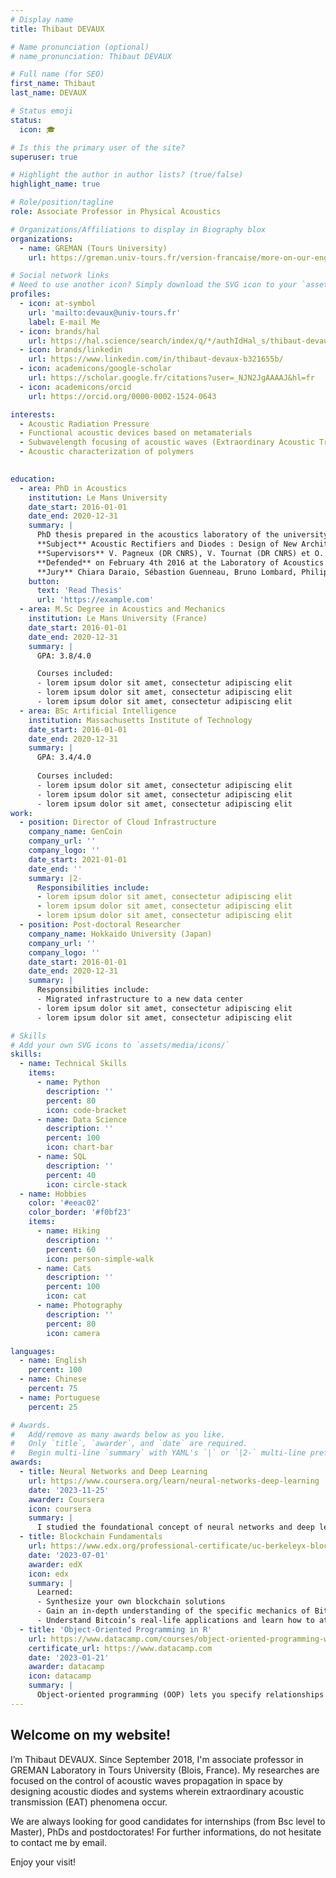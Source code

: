 ```yaml
---
# Display name
title: Thibaut DEVAUX

# Name pronunciation (optional)
# name_pronunciation: Thibaut DEVAUX

# Full name (for SEO)
first_name: Thibaut 
last_name: DEVAUX

# Status emoji
status:
  icon: 🎓

# Is this the primary user of the site?
superuser: true

# Highlight the author in author lists? (true/false)
highlight_name: true

# Role/position/tagline
role: Associate Professor in Physical Acoustics

# Organizations/Affiliations to display in Biography blox
organizations:
  - name: GREMAN (Tours University)
    url: https://greman.univ-tours.fr/version-francaise/more-on-our-english-website

# Social network links
# Need to use another icon? Simply download the SVG icon to your `assets/media/icons/` folder.
profiles:
  - icon: at-symbol
    url: 'mailto:devaux@univ-tours.fr'
    label: E-mail Me
  - icon: brands/hal
    url: https://hal.science/search/index/q/*/authIdHal_s/thibaut-devaux
  - icon: brands/linkedin
    url: https://www.linkedin.com/in/thibaut-devaux-b321655b/
  - icon: academicons/google-scholar
    url: https://scholar.google.fr/citations?user=_NJN2JgAAAAJ&hl=fr
  - icon: academicons/orcid
    url: https://orcid.org/0000-0002-1524-0643

interests:
  - Acoustic Radiation Pressure
  - Functional acoustic devices based on metamaterials
  - Subwavelength focusing of acoustic waves (Extraordinary Acoustic Transmission)
  - Acoustic characterization of polymers

​
education:
  - area: PhD in Acoustics
    institution: Le Mans University
    date_start: 2016-01-01
    date_end: 2020-12-31
    summary: |
      PhD thesis prepared in the acoustics laboratory of the university of Le Mans : L.A.U.M (France).
      **Subject** Acoustic Rectifiers and Diodes : Design of New Architectures, Theories and Experiments
      **Supervisors** V. Pagneux (DR CNRS), V. Tournat (DR CNRS) et O. Richoux (Prof.)
      **Defended** on February 4th 2016 at the Laboratory of Acoustics at University of Maine, Le Mans, France.
      **Jury** Chiara Daraio, Sébastion Guenneau, Bruno Lombard, Philippe Pouliguen, Dominique Fattaccioli, Vincent Pagneux, Vincent Tournat and Olivier Richoux.
    button:
      text: 'Read Thesis'
      url: 'https://example.com'
  - area: M.Sc Degree in Acoustics and Mechanics 
    institution: Le Mans University (France) 
    date_start: 2016-01-01
    date_end: 2020-12-31
    summary: |
      GPA: 3.8/4.0

      Courses included:
      - lorem ipsum dolor sit amet, consectetur adipiscing elit
      - lorem ipsum dolor sit amet, consectetur adipiscing elit
      - lorem ipsum dolor sit amet, consectetur adipiscing elit
  - area: BSc Artificial Intelligence
    institution: Massachusetts Institute of Technology
    date_start: 2016-01-01
    date_end: 2020-12-31
    summary: |
      GPA: 3.4/4.0
      
      Courses included:
      - lorem ipsum dolor sit amet, consectetur adipiscing elit
      - lorem ipsum dolor sit amet, consectetur adipiscing elit
      - lorem ipsum dolor sit amet, consectetur adipiscing elit
work:
  - position: Director of Cloud Infrastructure
    company_name: GenCoin
    company_url: ''
    company_logo: ''
    date_start: 2021-01-01
    date_end: ''
    summary: |2-
      Responsibilities include:
      - lorem ipsum dolor sit amet, consectetur adipiscing elit
      - lorem ipsum dolor sit amet, consectetur adipiscing elit
      - lorem ipsum dolor sit amet, consectetur adipiscing elit
  - position: Post-doctoral Researcher
    company_name: Hokkaido University (Japan)
    company_url: ''
    company_logo: ''
    date_start: 2016-01-01
    date_end: 2020-12-31
    summary: |
      Responsibilities include:
      - Migrated infrastructure to a new data center
      - lorem ipsum dolor sit amet, consectetur adipiscing elit
      - lorem ipsum dolor sit amet, consectetur adipiscing elit

# Skills
# Add your own SVG icons to `assets/media/icons/`
skills:
  - name: Technical Skills
    items:
      - name: Python
        description: ''
        percent: 80
        icon: code-bracket
      - name: Data Science
        description: ''
        percent: 100
        icon: chart-bar
      - name: SQL
        description: ''
        percent: 40
        icon: circle-stack
  - name: Hobbies
    color: '#eeac02'
    color_border: '#f0bf23'
    items:
      - name: Hiking
        description: ''
        percent: 60
        icon: person-simple-walk
      - name: Cats
        description: ''
        percent: 100
        icon: cat
      - name: Photography
        description: ''
        percent: 80
        icon: camera

languages:
  - name: English
    percent: 100
  - name: Chinese
    percent: 75
  - name: Portuguese
    percent: 25

# Awards.
#   Add/remove as many awards below as you like.
#   Only `title`, `awarder`, and `date` are required.
#   Begin multi-line `summary` with YAML's `|` or `|2-` multi-line prefix and indent 2 spaces below.
awards:
  - title: Neural Networks and Deep Learning
    url: https://www.coursera.org/learn/neural-networks-deep-learning
    date: '2023-11-25'
    awarder: Coursera
    icon: coursera
    summary: |
      I studied the foundational concept of neural networks and deep learning. By the end, I was familiar with the significant technological trends driving the rise of deep learning; build, train, and apply fully connected deep neural networks; implement efficient (vectorized) neural networks; identify key parameters in a neural network’s architecture; and apply deep learning to your own applications.
  - title: Blockchain Fundamentals
    url: https://www.edx.org/professional-certificate/uc-berkeleyx-blockchain-fundamentals
    date: '2023-07-01'
    awarder: edX
    icon: edx
    summary: |
      Learned:
      - Synthesize your own blockchain solutions
      - Gain an in-depth understanding of the specific mechanics of Bitcoin
      - Understand Bitcoin’s real-life applications and learn how to attack and destroy Bitcoin, Ethereum, smart contracts and Dapps, and alternatives to Bitcoin’s Proof-of-Work consensus algorithm
  - title: 'Object-Oriented Programming in R'
    url: https://www.datacamp.com/courses/object-oriented-programming-with-s3-and-r6-in-r
    certificate_url: https://www.datacamp.com
    date: '2023-01-21'
    awarder: datacamp
    icon: datacamp
    summary: |
      Object-oriented programming (OOP) lets you specify relationships between functions and the objects that they can act on, helping you manage complexity in your code. This is an intermediate level course, providing an introduction to OOP, using the S3 and R6 systems. S3 is a great day-to-day R programming tool that simplifies some of the functions that you write. R6 is especially useful for industry-specific analyses, working with web APIs, and building GUIs.
---
```


## Welcome on my website!
I’m Thibaut DEVAUX. Since September 2018, I'm associate professor in GREMAN Laboratory in Tours University (Blois, France).
My researches are focused on the control of acoustic waves propagation in space by designing acoustic diodes and systems wherein extraordinary acoustic transmission (EAT) phenomena occur.

We are always looking for good candidates for internships (from Bsc level to Master), PhDs and postdoctorates! For further informations, do not hesitate to contact me by email. 

Enjoy your visit!
